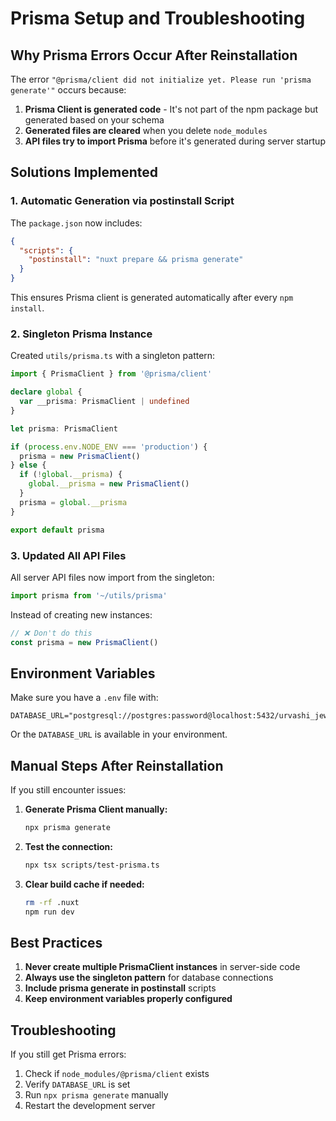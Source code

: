 # Prisma Setup and Troubleshooting

## Why Prisma Errors Occur After Reinstallation

The error `"@prisma/client did not initialize yet. Please run 'prisma generate'"` occurs because:

1. **Prisma Client is generated code** - It's not part of the npm package but generated based on your schema
2. **Generated files are cleared** when you delete `node_modules`
3. **API files try to import Prisma** before it's generated during server startup

## Solutions Implemented

### 1. Automatic Generation via postinstall Script

The `package.json` now includes:
```json
{
  "scripts": {
    "postinstall": "nuxt prepare && prisma generate"
  }
}
```

This ensures Prisma client is generated automatically after every `npm install`.

### 2. Singleton Prisma Instance

Created `utils/prisma.ts` with a singleton pattern:
```typescript
import { PrismaClient } from '@prisma/client'

declare global {
  var __prisma: PrismaClient | undefined
}

let prisma: PrismaClient

if (process.env.NODE_ENV === 'production') {
  prisma = new PrismaClient()
} else {
  if (!global.__prisma) {
    global.__prisma = new PrismaClient()
  }
  prisma = global.__prisma
}

export default prisma
```

### 3. Updated All API Files

All server API files now import from the singleton:
```typescript
import prisma from '~/utils/prisma'
```

Instead of creating new instances:
```typescript
// ❌ Don't do this
const prisma = new PrismaClient()
```

## Environment Variables

Make sure you have a `.env` file with:
```env
DATABASE_URL="postgresql://postgres:password@localhost:5432/urvashi_jewellers"
```

Or the `DATABASE_URL` is available in your environment.

## Manual Steps After Reinstallation

If you still encounter issues:

1. **Generate Prisma Client manually:**
   ```bash
   npx prisma generate
   ```

2. **Test the connection:**
   ```bash
   npx tsx scripts/test-prisma.ts
   ```

3. **Clear build cache if needed:**
   ```bash
   rm -rf .nuxt
   npm run dev
   ```

## Best Practices

1. **Never create multiple PrismaClient instances** in server-side code
2. **Always use the singleton pattern** for database connections
3. **Include prisma generate in postinstall** scripts
4. **Keep environment variables properly configured**

## Troubleshooting

If you still get Prisma errors:

1. Check if `node_modules/@prisma/client` exists
2. Verify `DATABASE_URL` is set
3. Run `npx prisma generate` manually
4. Restart the development server 